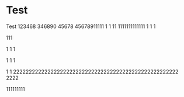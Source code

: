 # Test
Test
123468
346890
45678
45678911111
1
1
11
1111111111111
1
1
1

111

1
1
1

1
1
1

1
1
22222222222222222222222222222222222222222222222222222
2222

111111111